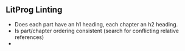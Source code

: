 ## LitProg Linting

- Does each part have an h1 heading, each chapter an h2 heading.
- Is part/chapter ordering consistent (search for conflicting relative references)
- 
